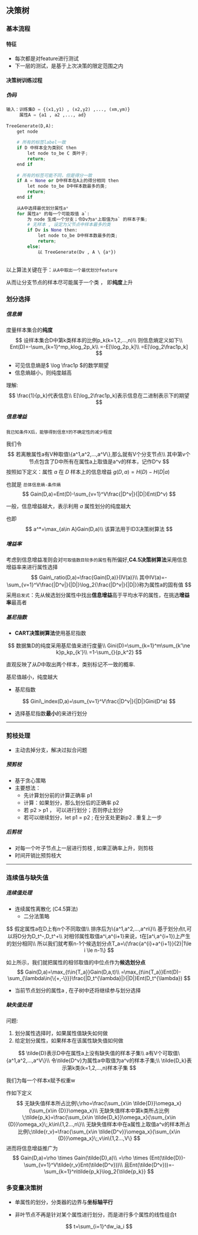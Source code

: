 ## 决策树

### 基本流程

#### 特征

- 每次都是对feature进行测试
- 下一层的测试，是基于上次决策的限定范围之内

#### 决策树训练过程

##### 伪码

```python
输入：训练集D = {(x1,y1) , (x2,y2) ,..., (xm,ym)}
	 属性A = {a1 , a2 ,..., ad}
	 
TreeGenerate(D,A):
	get node
	
    # 所有的标签label一致
	if D 中样本全为类别C then
		let node to_be C 类叶子; 
		return;
	end if
    
    # 所有的标签可能不同，但是得分一致
    if A = None or D中样本在A上的得分相同 then
    	let node to_be D中样本数最多的类;
        return;
    end if
    
    从A中选择最优划分属性a*
    for 属性a* 的每一个可能取值 a`:
        为 node 生成一个分支；令Dv为a*上取值为a` 的样本子集;
        # 无样本 , 设定为父节点中样本最多的类
        if Dv is None then:
            let node to_be D中样本数最多的类;
        	return;
        else:
            以 TreeGenerate(Dv , A \ {a*})
   
```

以上算法关键在于：`从A中取出一个最优划分feature`

从而让分支节点的样本尽可能属于一个类 ， 即**纯度**上升

### 划分选择

##### 信息熵

度量样本集合的**纯度**
$$
设样本集合D中第k类样本的比例p_k(k=1,2,...,n)\\
则信息熵定义如下\\
Ent(D)=-\sum_{k=1}^mp_klog_2p_k\\
=-E[\log_2p_k]\\
=E[\log_2\frac1p_k]
$$

- 可见信息熵是$ \log \frac1p $的数学期望
- 信息熵越小，则纯度越高

理解:
$$
\frac{1}{p_k}代表信息\\
E[\log_2\frac1p_k]表示信息在二进制表示下的期望
$$

##### 信息增益

```
我已知条件X后，能够得到信息Y的不确定性的减少程度
```

我们令
$$
若离散属性a有V种取值\{a^1,a^2,...,a^V\},那么就有V个分支节点\\
其中第v个节点包含了D中所有在属性a上取值是a^v的样本，记作D^v
$$
按照如下定义：属性 $a$ 在 $D$ 样本上的信息增益 $g(D,a)=H(D)-H(D|a)$

也就是 `总体信息熵-条件熵`
$$
Gain(D,a)=Ent(D)-\sum_{v=1}^V\frac{|D^v|}{|D|}Ent(D^v)
$$

一般，信息增益越大，表示利用 $a$ 属性划分的纯度越大

也即
$$
a^*=\max_{a\in A}Gain(D,a)\\
该算法用于ID3决策树算法
$$

##### 增益率

考虑到信息增益准则会对`可取值数目较多的属性`有所偏好,**C4.5决策树算法**采用信息增益率来进行属性选择
$$
Gain\_ratio(D,a)=\frac{Gain(D,a)}{IV(a)}\\
其中IV(a)=-\sum_{v=1}^V\frac{|D^v|}{|D|}\log_2{\frac{|D^v|}{|D|}}称为属性a的固有值
$$
采用`启发式`：先从候选划分属性中找出**信息增益**高于平均水平的属性，在挑选**增益率**最高者

##### 基尼指数

- **CART决策树算法**使用基尼指数

$$
数据集D的纯度采用基尼值来进行度量\\
Gini(D)=\sum_{k=1}^m\sum_{k'\ne k}p_kp_{k'}\\
=1-\sum_{}{p_k^2}
$$

直观反映了从$D$中取出两个样本，类别标记不一致的概率.

基尼值越小，纯度越大

- 基尼指数

$$
Gini\_index(D,a)=\sum_{v=1}^V\frac{|D^v|}{|D|}Gini(D^a)
$$

- 选择基尼指数**最小**的来进行划分

------



### 剪枝处理

- 主动去掉分支，解决过拟合问题

##### 预剪枝

- 基于贪心策略
- 主要想法：
  - 先计算划分前的计算正确率 p1
  - 计算：如果划分，那么划分后的正确率 p2
  - 若 p2 > p1 ， 可以进行划分；否则停止划分
  - 若可以继续划分，let  p1 = p2 ; 在分支处更新p2 . 重复上一步

##### 后剪枝

- 对每一个叶子节点上一层进行剪枝 , 如果正确率上升，则剪枝
- 时间开销比预剪枝大

------

### 连续值与缺失值

##### 连续值处理

- 连续属性离散化 (C4.5算法)
  - 二分法策略

$$
假定属性a在D上有n个不同取值\\
排序后为\{a^1,a^2,...,a^n\}\\
基于划分点t,可以将D分为D_t^-,D_t^+\\
对相邻属性取值a^i,a^{i+1}来说，t在[a^i,a^{i+1})上产生的划分相同\\
所以我们就考察n-1个候选划分点T_a=\{\frac{a^{i}+a^{i+1}}{2}|1\le i \le n-1\}
$$

如上所示，我们就把属性的相邻取值的中位点作为**候选划分点**
$$
Gain(D,a)=\max_{t\in{T_a}}Gain(D,a,t)\\
=\max_{t\in{T_a}}Ent(D)-\sum_{\lambda\in{\{+,-\}}}\frac{|D_t^{\lambda}|}{|D|}Ent(D_t^{\lambda})
$$

- 当前节点划分的属性a , 在子树中还将继续参与划分选择

##### 缺失值处理

问题:

1. 划分属性选择时，如果属性值缺失如何做
2. 给定划分属性，如果样本在该属性缺失值如何做

$$
\tilde{D}表示D中在属性a上没有缺失值的样本子集\\
a有V个可取值\{a^1,a^2,...,a^V\}\\
令\tilde{D^v}为属性a中取值为a^v的样本子集;\\
\tilde{D_k}表示第k类(k=1,2,...,n)样本子集
$$

我们为每一个样本x赋予权重w

作如下定义
$$
无缺失值样本所占比例\;\rho=\frac{\sum_{x\in \tilde{D}}\omega_x}{\sum_{x\in {D}}\omega_x}\\
无缺失值样本中第k类所占比例\;\tilde{p_k}=\frac{\sum_{x\in \tilde{D_k}}\omega_x}{\sum_{x\in {D}}\omega_x}\;,k\in\{1,2...,n\}\\
无缺失值样本中在a属性上取值a^v的样本所占比例\;\tilde{r_v}=\frac{\sum_{x\in \tilde{D^v}}\omega_x}{\sum_{x\in {D}}\omega_x}\;,v\in\{1,2...,V\}
$$
进而将信息增益推广为
$$
Gain(D,a)=\rho \times Gain(\tilde{D},a)\\
=\rho \times (Ent(\tilde{D})-\sum_{v=1}^V\tilde{r_v}Ent(\tilde{D^v}))\\
且Ent(\tilde{D^v}))=-\sum_{k=1}^n\tilde{p_k}\log_2{\tilde{p_k}}
$$

### 多变量决策树

- 单属性的划分，分类器的边界与**坐标轴平行**

- 非叶节点不再是针对某个属性进行划分，而是进行多个属性的线性组合t

$$
t=\sum_{i=1}^dw_ia_i
$$

